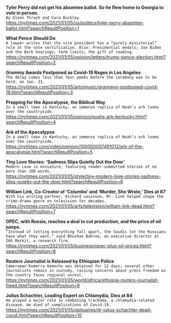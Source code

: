 **Tyler Perry did not get his absentee ballot. So he flew home to Georgia to vote in person.**\
`By Glenn Thrush and Cara Buckley`\
https://nytimes.com/2021/01/05/us/politics/tyler-perry-absentee-ballot.html?searchResultPosition=1

**What Pence Should Do**\
`A lawyer writes that the vice president has a “purely ministerial” role at the vote certification. Also: Presidential medals; Joe Biden and the Bork hearings; term limits; the gift of reading.`\
https://nytimes.com/2021/01/05/opinion/letters/trump-pence-election.html?searchResultPosition=2

**Grammy Awards Postponed as Covid-19 Rages in Los Angeles**\
`The delay comes less than four weeks before the ceremony was to be held, on Jan. 31.`\
https://nytimes.com/2021/01/05/arts/music/grammys-postponed-covid-19.html?searchResultPosition=3

**Prepping for the Apocalypse, the Biblical Way**\
`In a small town in Kentucky, an immense replica of Noah’s ark looms over the countryside.`\
https://nytimes.com/2021/01/05/opinion/noahs-ark-kentucky.html?searchResultPosition=4

**Ark of the Apocalypse**\
`In a small town in Kentucky, an immense replica of Noah’s ark looms over the countryside.`\
https://nytimes.com/video/opinion/100000007491012/ark-of-the-apocalypse.html?searchResultPosition=5

**Tiny Love Stories: ‘Sadness Slips Quietly Out the Door’**\
`Modern Love in miniature, featuring reader-submitted stories of no more than 100 words.`\
https://nytimes.com/2021/01/05/style/tiny-modern-love-stories-sadness-slips-quietly-out-the-door.html?searchResultPosition=6

**William Link, Co-Creator of ‘Columbo’ and ‘Murder, She Wrote,’ Dies at 87**\
`With his writing partner, Richard Levinson, Mr. Link helped shape the crime-drama genre on television for decades.`\
https://nytimes.com/2021/01/05/arts/television/william-link-dead.html?searchResultPosition=7

**OPEC, with Russia, reaches a deal to cut production, and the price of oil jumps.**\
`“Instead of letting everything fall apart, the Saudis let the Russians have what they want,” said Bhushan Bahree, an executive director at IHS Markit, a research firm.`\
https://nytimes.com/2021/01/05/business/opec-plus-oil-prices.html?searchResultPosition=8

**Reuters Journalist is Released by Ethiopian Police**\
`Cameraman Kumerra Gemechu was detained for 12 days; several other journalists remain in custody, raising concerns about press freedom as the country faces regional unrest.`\
https://nytimes.com/2021/01/05/world/africa/ethiopia-reuters-journalist-freed.html?searchResultPosition=9

**Julius Schachter, Leading Expert on Chlamydia, Dies at 84**\
`He played a major role in combating trachoma, a chlamydia-related disease. He died of complications of Covid-19.`\
https://nytimes.com/2021/01/05/obituaries/dr-julius-schachter-dead-covid.html?searchResultPosition=10

